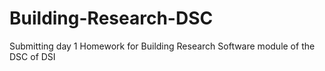 # Building-Research-DSC
Submitting day 1 Homework for Building Research Software module of the DSC of DSI
